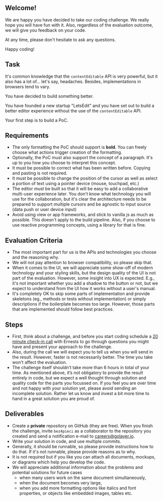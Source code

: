 ## Welcome!

We are happy you have decided to take our coding challenge. We really hope you will have fun with it.  Also, regardless of the evaluation outcome, we will give you feedback on your code. 

At any time, please don't hesitate to ask any questions.

Happy coding!

## Task

It's common knowledge that the `contentEditable` API is very powerful, but it also has a lot of... let's say, headaches. Besides, implementations in browsers tend to vary.

You have decided to build something better.

You have founded a new startup "LetsEdit" and you have set out to build a better editor experience without the use of the `contentEditable` API. 

Your first step is to build a PoC.

## Requirements

- The only formatting the PoC should support is **bold**. You can freely choose what actions trigger creation of the formatting.
- Optionally, the PoC must also support the concept of a paragraph. It's up to you how you choose to interpret this concept.
- It must be possible to correct what has been written before. Copying and pasting is not required.
- It must be possible to change the position of the cursor as well as select a portion of text using a pointer device (mouse, touchpad, etc.)
- The editor must be built so that it will be easy to add a collaborative multi-user experience later. You don't know what technology you will use for the collaboration, but it's clear the architecture needs to be prepared to support multiple cursors and be agnostic to input source (data push or user device input)
- Avoid using view or app frameworks, and stick to vanilla js as much as possible. This doesn't apply to the build pipeline. Also, if you choose to use reactive programming concepts, using a library for that is fine.

## Evaluation Criteria

- The most important part for us is the APIs and technologies you choose and the reasoning why.
- We will not pay attention to browser compatibility, so please skip that.
- When it comes to the UI, we will appreciate some show-off of modern technology and your styling skills, but the design quality of the UI is not part of the evaluation. However, some insight into UX is expected. E.g., it's not important whether you add a shadow to the button or not, but we expect to understand from the UI how it works without a user's manual.
- It's completely OK to skip some parts of implementation and provide skeletons (eg., methods or tests without implementation) or simply descriptions if the boilerplate becomes too large. However, those parts that are implemented should follow best practices.

## Steps

- First, think about a challenge, and before you start coding schedule a [20 minute check-in call](https://meetings.hubspot.com/ernests/20-minute-check-in) with Ernests to go through questions you might have and present your approach to the challenge.
- Also, during the call we will expect you to tell us when you will send in the result. However, faster is not necessarily better. The time you take won't affect the evaluation.
- The challenge itself shouldn’t take more than 6 hours in total of your time. As mentioned above, it’s not obligatory to provide the result entirely in code, but we expect a well thought through solution and quality code for the parts you focussed on. If you feel you are over time and not happy with your solution yet, please avoid sending an incomplete solution. Rather let us know and invest a bit more time to hand in a great solution you are proud of.

## Deliverables

- Create a **private** repository on GitHub (they are free). When you finish the challenge, invite `bez4pieci` as a collaborator to the repository you created and send a notification e-mail to [careers@golayer.io](mailto:careers@golayer.io).
- Write your solution in code, and use multiple commits.
- Generally, it should be runnable, so please provide instructions how to do that. If it's not runnable, please provide reasons as to why.
- It is not required but if you like you can attach all documents, mockups, or diagrams which help you develop the code.
- We will appreciate additional information about the problems and potential solutions for future cases
    - when many users work on the same document simultaneously,
    - when the document becomes very large,
    - when you add more formatting options like italics and font properties, or objects like embedded images, tables etc.
